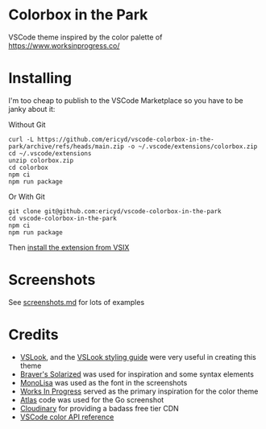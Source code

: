 # Colorbox in the Park

VSCode theme inspired by the color palette of https://www.worksinprogress.co/

# Installing

I'm too cheap to publish to the VSCode Marketplace so you have to be janky about it:

Without Git

```shell
curl -L https://github.com/ericyd/vscode-colorbox-in-the-park/archive/refs/heads/main.zip -o ~/.vscode/extensions/colorbox.zip
cd ~/.vscode/extensions
unzip colorbox.zip
cd colorbox
npm ci
npm run package
```

Or With Git

```shell
git clone git@github.com:ericyd/vscode-colorbox-in-the-park
cd vscode-colorbox-in-the-park
npm ci
npm run package
```

Then [install the extension from VSIX](https://stackoverflow.com/a/50232194)

# Screenshots

See [screenshots.md](./screenshots.md) for lots of examples

# Credits

- [VSLook](https://marketplace.visualstudio.com/items?itemName=sudoaugustin.vslook), and the [VSLook styling guide](https://github.com/sudoaugustin/vslook/blob/main/.github/docs/styling.md) were very useful in creating this theme
- [Braver's Solarized](https://marketplace.visualstudio.com/items?itemName=Braver.vscode-solarized) was used for inspiration and some syntax elements
- [MonoLisa](https://www.monolisa.dev/) was used as the font in the screenshots
- [Works In Progress](https://www.worksinprogress.co/) served as the primary inspiration for the color theme
- [Atlas](https://github.com/ariga/atlas/) code was used for the Go screenshot
- [Cloudinary](https://cloudinary.com) for providing a badass free tier CDN
- [VSCode color API reference](https://code.visualstudio.com/api/references/theme-color)
